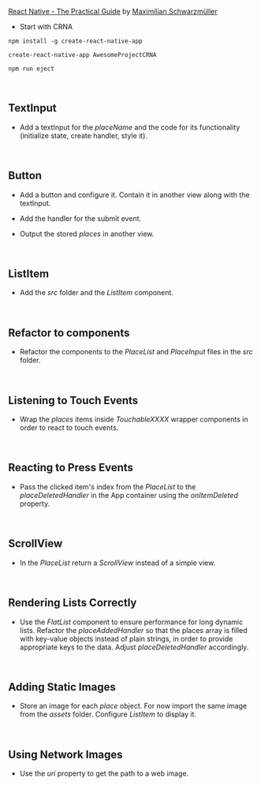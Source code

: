 [React Native - The Practical Guide](https://www.udemy.com/react-native-the-practical-guide/) by [Maximilian Schwarzmüller](https://www.udemy.com/user/maximilian-schwarzmuller/)

* Start with CRNA
```
npm install -g create-react-native-app
```
```
create-react-native-app AwesomeProjectCRNA
```
```
npm run eject
```


&nbsp;
## TextInput

* Add a textInput for the *placeName* and the code for its functionality (initialize state, create handler, style it).



&nbsp;
## Button

* Add a button and configure it. Contain it in another view along with the textInput.

* Add the handler for the submit event.

* Output the stored *places* in another view.



&nbsp;
## ListItem

* Add the *src* folder and the *ListItem* component.



&nbsp;
## Refactor to components

* Refactor the components to the *PlaceList* and *PlaceInput* files in the *src* folder.



&nbsp;
## Listening to Touch Events

* Wrap the *places* items inside *TouchableXXXX* wrapper components in order to react to touch events.



&nbsp;
## Reacting to Press Events

* Pass the clicked item's index from the *PlaceList* to the *placeDeletedHandler* in the App container using the *onItemDeleted* property.



&nbsp;
## ScrollView

* In the *PlaceList* return a *ScrollView* instead of a simple view.


&nbsp;
## Rendering Lists Correctly

* Use the *FlatList* component to ensure performance for long dynamic lists. Refactor the *placeAddedHandler* so that the places array is filled with key-value objects instead of plain strings, in order to provide appropriate keys to the data. Adjust *placeDeletedHandler* accordingly.



&nbsp;
## Adding Static Images

* Store an image for each *place* object. For now import the same image from the *assets* folder. Configure *ListItem* to display it.


&nbsp;
## Using Network Images

* Use the *uri* property to get the path to a web image.
